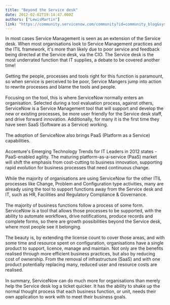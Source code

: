 ```yaml
---
title: "Beyond the Service desk"
date: 2012-02-02T19:14:47.000Z
authors: ["LewisMartin"]
link: "https://community.servicenow.com/community?id=community_blog&sys_id=049d2a69dbd0dbc01dcaf3231f9619ee"
---
```

<p>In most cases Service Management is seen as an extension of the Service desk. When most organisations look to Service Management practices and the ITIL framework, it's more than likely due to poor service and feedback being directed at the Service desk, via the CIO. The Service desk is the most underrated function that IT supplies, a debate to be covered another time!<br /><br />Getting the people, processes and tools right for this function is paramount, so when service is perceived to be poor, Service Mangers jump into action to rewrite processes and blame the tools and people.<br /><br />Focusing on the tool, this is where ServiceNow normally enters an organisation. Selected during a tool evaluation process, against others, ServiceNow is a Service Management tool that will support and develop the new or existing processes, be more user friendly for the Service desk staff, and drive forward innovation. Additionally, for many it is the first time they have seen SaaS (Software as a Service) working.<br /><br />The adoption of ServiceNow also brings PaaS (Platform as a Service) capabilities.<br /><br />Accenture's Emerging Technology Trends for IT Leaders in 2012 states - PaaS-enabled agility. The maturing platform-as-a-service (PaaS) market will shift the emphasis from cost-cutting to business innovation, supporting rapid evolution for business processes that need continuous change.<br /><br />While the majority of organisations are using ServiceNow for the other ITIL processes like Change, Problem and Configuration type activities, many are already using the tool to support functions away from the Service desk and IT, such as HR, Facilities and Regulatory Compliance &amp; Governance.<br /><br />The majority of business functions follow a process of some form. ServiceNow is a tool that allows those processes to be supported, with the ability to automate workflows, drive notifications, produce records and complete forms, so there are growth possibilities beyond the Service desk, where most people see it belonging.<br /><br />The beauty is, by extending the license count to cover those areas, and with some time and resource spent on configuration, organisations have a single product to support, licence, manage and maintain. Not only are the benefits realised through more efficient business practices, but also by reducing cost of ownership. From the removal of infrastructure (SaaS) and with one product potentially replacing many, reduced user and resource costs are realised.<br /><br />In summary, ServiceNow can do much more for organisations than merely help the Service desk log a ticket quicker. It has the ability to shake up the normal thought process that each business function, or unit, needs their own application to work with to meet their business goals.</p>